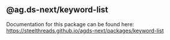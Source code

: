 ## @ag.ds-next/keyword-list

Documentation for this package can be found here: https://steelthreads.github.io/agds-next/packages/keyword-list
